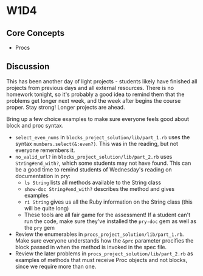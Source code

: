 # W1D4

## Core Concepts

- Procs

## Discussion

This has been another day of light projects - students likely have finished all projects from previous days and all external resources. There is no homework tonight, so it's probably a good idea to remind them that the problems get longer next week, and the week after begins the course proper. Stay strong! Longer projects are ahead.

Bring up a few choice examples to make sure everyone feels good about block and proc syntax.

- `select_even_nums` in `blocks_project_solution/lib/part_1.rb` uses the syntax `numbers.select(&:even?)`. This was in the reading, but not everyone remembers it.
- `no_valid_url?` in `blocks_project_solution/lib/part_2.rb` uses `String#end_with?`, which some students may not have found. This can be a good time to remind students of Wednesday's reading on documentation in pry:
  - `ls String` lists all methods available to the String class
  - `show-doc String#end_with?` describes the method and gives examples
  - `ri String` gives us all the Ruby information on the String class (this will be quite long)
  - These tools are all fair game for the assessment! If a student can't run the code, make sure they've installed the `pry-doc` gem as well as the `pry` gem
- Review the enumerables in `procs_project_solution/lib/part_1.rb`. Make sure everyone understands how the `&prc` parameter procifies the block passed in when the method is invoked in the spec file.
- Review the later problems in `procs_project_solution/lib/part_2.rb` as examples of methods that must receive Proc objects and not blocks, since we require more than one.